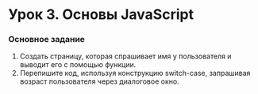 # Урок 3. Основы JavaScript
### Основное задание
1) Создать страницу, которая спрашивает имя у пользователя и выводит его с помощью функции.
2) Перепишите код, используя конструкцию switch-case, запрашивая возраст пользователя через диалоговое окно.
